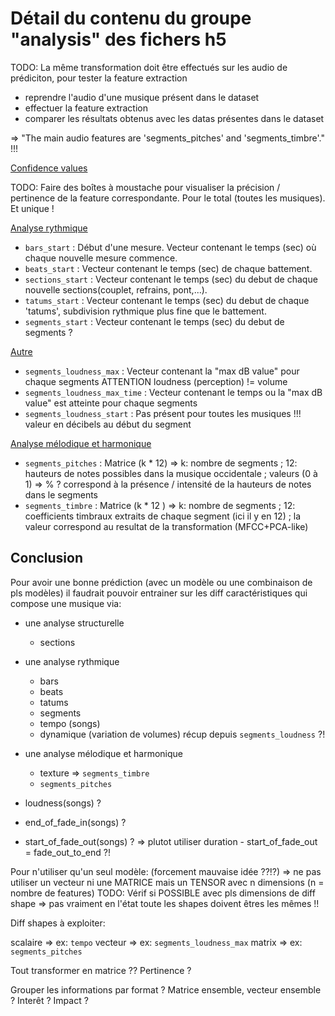# Détail du contenu du groupe "analysis" des fichers h5

TODO: La même transformation doit être effectués sur les audio de prédiciton, pour tester la feature extraction

- reprendre l'audio d'une musique présent dans le dataset
- effectuer la feature extraction
- comparer les résultats obtenus avec les datas présentes dans le dataset

=> "The main audio features are 'segments_pitches' and 'segments_timbre'." !!!

<u>Confidence values</u>

TODO: Faire des boîtes à moustache pour visualiser la précision / pertinence de la feature correspondante. Pour le total (toutes les musiques). Et unique !

<u>Analyse rythmique</u>

- `bars_start` : Début d'une mesure. Vecteur contenant le temps (sec) où chaque nouvelle mesure commence.
- `beats_start` : Vecteur contenant le temps (sec) de chaque battement.
- `sections_start` : Vecteur contenant le temps (sec) du debut de chaque nouvelle sections(couplet, refrains, pont,...).
- `tatums_start` : Vecteur contenant le temps (sec) du debut de chaque 'tatums', subdivision rythmique plus fine que le battement.
- `segments_start` : Vecteur contenant le temps (sec) du debut de segments ?

<u>Autre</u>

- `segments_loudness_max` : Vecteur contenant la "max dB value" pour chaque segments ATTENTION loudness (perception) != volume
- `segments_loudness_max_time` : Vecteur contenant le temps ou la "max dB value" est atteinte pour chaque segments
- `segments_loudness_start` : Pas présent pour toutes les musiques !!! valeur en décibels au début du segment

<u>Analyse mélodique et harmonique</u>

- `segments_pitches` : Matrice (k \* 12) => k: nombre de segments ; 12: hauteurs de notes possibles dans la musique occidentale ; valeurs (0 à 1) => % ? correspond à la présence / intensité de la hauteurs de notes dans le segments
- `segments_timbre` : Matrice (k \* 12 ) => k: nombre de segments ; 12: coefficients timbraux extraits de chaque segment (ici il y en 12) ; la valeur correspond au resultat de la transformation (MFCC+PCA-like)

## Conclusion

Pour avoir une bonne prédiction (avec un modèle ou une combinaison de pls modèles) il faudrait pouvoir entrainer sur les diff caractéristiques qui compose une musique via:

- une analyse structurelle
  - sections
- une analyse rythmique
  - bars
  - beats
  - tatums
  - segments
  - tempo (songs)
  - dynamique (variation de volumes) récup depuis `segments_loudness` ?!
- une analyse mélodique et harmonique

  - texture => `segments_timbre`
  - `segments_pitches`

- loudness(songs) ?
- end_of_fade_in(songs) ?
- start_of_fade_out(songs) ? => plutot utiliser duration - start_of_fade_out = fade_out_to_end ?!

Pour n'utiliser qu'un seul modèle: (forcement mauvaise idée ??!?)
=> ne pas utiliser un vecteur ni une MATRICE mais un TENSOR avec n dimensions (n = nombre de features)
TODO: Vérif si POSSIBLE avec pls dimensions de diff shape
=> pas vraiment en l'état toute les shapes doivent êtres les mêmes !!

Diff shapes à exploiter:

scalaire => ex: `tempo`
vecteur => ex: `segments_loudness_max`
matrix => ex: `segments_pitches`

Tout transformer en matrice ?? Pertinence ?

Grouper les informations par format ? Matrice ensemble, vecteur ensemble ? Interêt ? Impact ?

